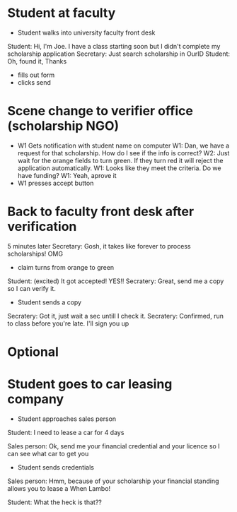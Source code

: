 # Student at faculty

- Student walks into university faculty front desk

Student: Hi, I'm Joe. I have a class starting soon but I didn't complete my scholarship application
Secretary: Just search scholarship in OurID
Student: Oh, found it, Thanks 
- fills out form 
- clicks send

# Scene change to verifier office (scholarship NGO)

- W1 Gets notification with student name on computer
W1: Dan, we have a request for that scholarship. How do I see if the info is correct?
W2: Just wait for the orange fields to turn green. If they turn red it will reject the application automatically.
W1: Looks like they meet the criteria. Do we have funding?
W1: Yeah, aprove it
- W1 presses accept button

# Back to faculty front desk after verification

5 minutes later
Secretary: Gosh, it takes like forever to process scholarships! OMG

- claim turns from orange to green

Student: (excited) It got accepted! YES!! 
Secratery: Great, send me a copy so I can verify it.

- Student sends a copy

Secratery: Got it, just wait a sec untill I check it.
Secratery: Confirmed, run to class before you're late. I'll sign you up









# Optional
# Student goes to car leasing company

- Student approaches sales person

Student: I need to lease a car for 4 days

Sales person: Ok, send me your financial credential and your licence so I can see what car to get you

- Student sends credentials

Sales person: Hmm, because of your scholarship your financial standing allows you to lease a When Lambo!

Student: What the heck is that??
